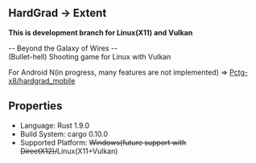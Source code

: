HardGrad -> Extent
---

**This is development branch for Linux(X11) and Vulkan**  

-- Beyond the Galaxy of Wires --  
(Bullet-hell) Shooting game for Linux with Vulkan

For Android N(in progress, many features are not implemented) => [Pctg-x8/hardgrad_mobile](https://github.com/Pctg-x8/hardgrad_mobile)

## Properties

- Language: Rust 1.9.0
- Build System: cargo 0.10.0
- Supported Platform: ~~Windows(future support with DirectX12)/~~Linux(X11+Vulkan)
